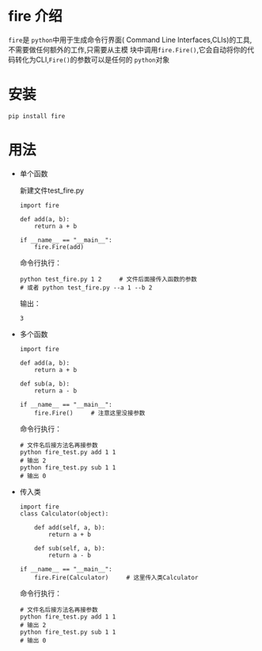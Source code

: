 # fire 介绍

`fire`是 `python`中用于生成命令行界面( Command Line Interfaces,CLIs)的工具,不需要做任何额外的工作,只需要从主模 块中调用`fire.Fire()`,它会自动将你的代码转化为CLI,`Fire()`的参数可以是任何的 `python`对象

# 安装
```
pip install fire
```

# 用法

- 单个函数

    新建文件test_fire.py

    ```
    import fire

    def add(a, b):
        return a + b

    if __name__ == "__main__":
        fire.Fire(add)
    ```
    命令行执行：
    ```
    python test_fire.py 1 2     # 文件后面接传入函数的参数
    # 或者 python test_fire.py --a 1 --b 2
    ```
    输出：
    ```
    3
    ```

- 多个函数

    ```
    import fire

    def add(a, b):
        return a + b

    def sub(a, b):
        return a - b

    if __name__ == "__main__":
        fire.Fire()     # 注意这里没接参数
    ```
    命令行执行：
    ```
    # 文件名后接方法名再接参数
    python fire_test.py add 1 1 
    # 输出 2
    python fire_test.py sub 1 1
    # 输出 0
    ```

- 传入类

    ```
    import fire
    class Calculator(object):

        def add(self, a, b):
            return a + b

        def sub(self, a, b):
            return a - b

    if __name__ == "__main__":
        fire.Fire(Calculator)     # 这里传入类Calculator
    ```
    命令行执行：
    ```
    # 文件名后接方法名再接参数
    python fire_test.py add 1 1
    # 输出 2
    python fire_test.py sub 1 1
    # 输出 0
    ```